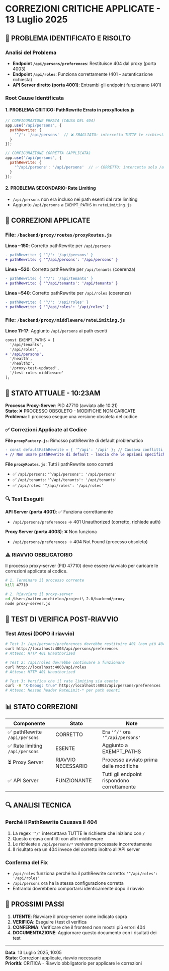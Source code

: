 # CORREZIONI CRITICHE APPLICATE - 13 Luglio 2025

## 🚨 PROBLEMA IDENTIFICATO E RISOLTO

### Analisi del Problema
- **Endpoint `/api/persons/preferences`**: Restituisce 404 dal proxy (porta 4003)
- **Endpoint `/api/roles`**: Funziona correttamente (401 - autenticazione richiesta)
- **API Server diretto (porta 4001)**: Entrambi gli endpoint funzionano (401)

### Root Cause Identificata

#### 1. **PROBLEMA CRITICO: PathRewrite Errato in proxyRoutes.js**
```javascript
// CONFIGURAZIONE ERRATA (CAUSA DEL 404)
app.use('/api/persons', {
  pathRewrite: {
    '^/': '/api/persons'  // ❌ SBAGLIATO: intercetta TUTTE le richieste
  }
});

// CONFIGURAZIONE CORRETTA (APPLICATA)
app.use('/api/persons', {
  pathRewrite: {
    '^/api/persons': '/api/persons'  // ✅ CORRETTO: intercetta solo /api/persons
  }
});
```

#### 2. **PROBLEMA SECONDARIO: Rate Limiting**
- `/api/persons` non era incluso nei path esenti dal rate limiting
- Aggiunto `/api/persons` a `EXEMPT_PATHS` in `rateLimiting.js`

## 🔧 CORREZIONI APPLICATE

### File: `/backend/proxy/routes/proxyRoutes.js`
**Linea ~150**: Corretto pathRewrite per `/api/persons`
```diff
- pathRewrite: { '^/': '/api/persons' }
+ pathRewrite: { '^/api/persons': '/api/persons' }
```

**Linea ~520**: Corretto pathRewrite per `/api/tenants` (coerenza)
```diff
- pathRewrite: { '^/': '/api/tenants' }
+ pathRewrite: { '^/api/tenants': '/api/tenants' }
```

**Linea ~540**: Corretto pathRewrite per `/api/roles` (coerenza)
```diff
- pathRewrite: { '^/': '/api/roles' }
+ pathRewrite: { '^/api/roles': '/api/roles' }
```

### File: `/backend/proxy/middleware/rateLimiting.js`
**Linee 11-17**: Aggiunto `/api/persons` ai path esenti
```diff
const EXEMPT_PATHS = [
  '/api/tenants',
  '/api/roles',
+ '/api/persons',
  '/health',
  '/healthz',
  '/proxy-test-updated',
  '/test-roles-middleware'
];
```

## 🚨 **STATO ATTUALE - 10:23AM**

**Processo Proxy-Server**: PID 47710 (avviato alle 10:21)  
**Stato**: ❌ PROCESSO OBSOLETO - MODIFICHE NON CARICATE  
**Problema**: Il processo esegue una versione obsoleta del codice

### ✅ Correzioni Applicate al Codice

**File `proxyFactory.js`**: Rimosso pathRewrite di default problematico
```diff
- const defaultPathRewrite = { '^/api': '/api' }; // Causava conflitti
+ // Non usare pathRewrite di default - lascia che le opzioni specifiche abbiano precedenza
```

**File `proxyRoutes.js`**: Tutti i pathRewrite sono corretti
- ✅ `/api/persons`: `'^/api/persons': '/api/persons'`
- ✅ `/api/tenants`: `'^/api/tenants': '/api/tenants'`
- ✅ `/api/roles`: `'^/api/roles': '/api/roles'`

### 🔍 Test Eseguiti

**API Server (porta 4001)**: ✅ Funziona correttamente
- `/api/persons/preferences` → 401 Unauthorized (corretto, richiede auth)

**Proxy Server (porta 4003)**: ❌ Non funziona
- `/api/persons/preferences` → 404 Not Found (processo obsoleto)

### ⚠️ RIAVVIO OBBLIGATORIO

Il processo proxy-server (PID 47710) deve essere riavviato per caricare le correzioni applicate al codice.

```bash
# 1. Terminare il processo corrente
kill 47710

# 2. Riavviare il proxy-server
cd /Users/matteo.michielon/project\ 2.0/backend/proxy
node proxy-server.js
```

## 🧪 TEST DI VERIFICA POST-RIAVVIO

### Test Attesi (DOPO il riavvio)
```bash
# Test 1: /api/persons/preferences dovrebbe restituire 401 (non più 404)
curl http://localhost:4003/api/persons/preferences
# Atteso: HTTP 401 Unauthorized

# Test 2: /api/roles dovrebbe continuare a funzionare
curl http://localhost:4003/api/roles
# Atteso: HTTP 401 Unauthorized

# Test 3: Verifica che il rate limiting sia esente
curl -H "X-Debug: true" http://localhost:4003/api/persons/preferences
# Atteso: Nessun header RateLimit-* per path esenti
```

## 📊 STATO CORREZIONI

| Componente | Stato | Note |
|------------|-------|------|
| ✅ pathRewrite `/api/persons` | CORRETTO | Era `'^/'` ora `'^/api/persons'` |
| ✅ Rate limiting `/api/persons` | ESENTE | Aggiunto a EXEMPT_PATHS |
| ⏳ Proxy Server | RIAVVIO NECESSARIO | Processo avviato prima delle modifiche |
| ✅ API Server | FUNZIONANTE | Tutti gli endpoint rispondono correttamente |

## 🔍 ANALISI TECNICA

### Perché il PathRewrite Causava il 404
1. La regex `'^/'` intercettava TUTTE le richieste che iniziano con `/`
2. Questo creava conflitti con altri middleware
3. Le richieste a `/api/persons/*` venivano processate incorrettamente
4. Il risultato era un 404 invece del corretto inoltro all'API server

### Conferma del Fix
- `/api/roles` funziona perché ha il pathRewrite corretto: `'^/api/roles': '/api/roles'`
- `/api/persons` ora ha la stessa configurazione corretta
- Entrambi dovrebbero comportarsi identicamente dopo il riavvio

## 📝 PROSSIMI PASSI

1. **UTENTE**: Riavviare il proxy-server come indicato sopra
2. **VERIFICA**: Eseguire i test di verifica
3. **CONFERMA**: Verificare che il frontend non mostri più errori 404
4. **DOCUMENTAZIONE**: Aggiornare questo documento con i risultati dei test

---

**Data**: 13 Luglio 2025, 10:05  
**Stato**: Correzioni applicate, riavvio necessario  
**Priorità**: CRITICA - Riavvio obbligatorio per applicare le correzioni